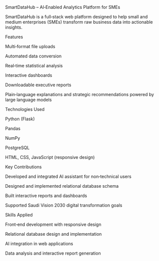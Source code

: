 SmartDataHub – AI‑Enabled Analytics Platform for SMEs

SmartDataHub is a full‑stack web platform designed to help small and medium enterprises (SMEs) transform raw business data into actionable insights.

Features

Multi‑format file uploads

Automated data conversion

Real‑time statistical analysis

Interactive dashboards

Downloadable executive reports

Plain‑language explanations and strategic recommendations powered by large language models

Technologies Used

Python (Flask)

Pandas

NumPy

PostgreSQL

HTML, CSS, JavaScript (responsive design)

Key Contributions

Developed and integrated AI assistant for non‑technical users

Designed and implemented relational database schema

Built interactive reports and dashboards

Supported Saudi Vision 2030 digital transformation goals

Skills Applied

Front‑end development with responsive design

Relational database design and implementation

AI integration in web applications

Data analysis and interactive report generation
